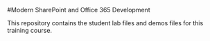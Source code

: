 #Modern SharePoint and Office 365 Development

This repository contains the student lab files and demos files for this training course.